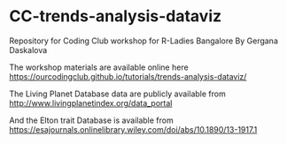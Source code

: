# CC-trends-analysis-dataviz
Repository for Coding Club workshop for R-Ladies Bangalore
By Gergana Daskalova

The workshop materials are available online here https://ourcodingclub.github.io/tutorials/trends-analysis-dataviz/

The Living Planet Database data are publicly available from http://www.livingplanetindex.org/data_portal

And the Elton trait Database is available from https://esajournals.onlinelibrary.wiley.com/doi/abs/10.1890/13-1917.1
